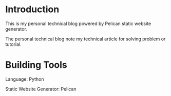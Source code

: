 # Introduction
This is my personal technical blog powered by Pelican static website generator.

The personal technical blog note my technical article for solving problem or tutorial.

# Building Tools
Language: Python

Static Website Generator: Pelican
